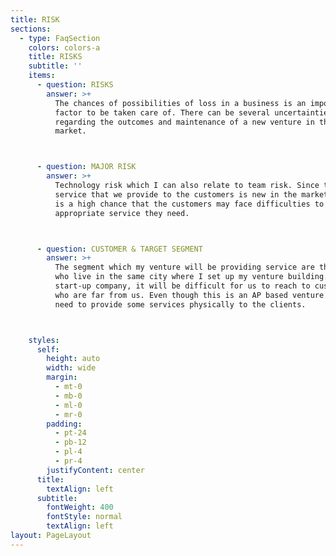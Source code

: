 ```yaml
---
title: RISK
sections:
  - type: FaqSection
    colors: colors-a
    title: RISKS
    subtitle: ''
    items:
      - question: RISKS
        answer: >+
          The chances of possibilities of loss in a business is an important
          factor to be taken care of. There can be several uncertainties
          regarding the outcomes and maintenance of a new venture in the
          market. 



      - question: MAJOR RISK
        answer: >+
          Technology risk which I can also relate to team risk. Since the
          service that we provide to the customers is new in the market, there
          is a high chance that the customers may face difficulties to find the
          appropriate service they need. 



      - question: CUSTOMER & TARGET SEGMENT
        answer: >+
          The segment which my venture will be providing service are those one’s
          who live in the same city where I set up my venture building. As a
          start-up company, it will be difficult for us to reach to customers
          who are far from us. Even though this is an AP based venture we would
          need to provide some services physically to the clients. 



    styles:
      self:
        height: auto
        width: wide
        margin:
          - mt-0
          - mb-0
          - ml-0
          - mr-0
        padding:
          - pt-24
          - pb-12
          - pl-4
          - pr-4
        justifyContent: center
      title:
        textAlign: left
      subtitle:
        fontWeight: 400
        fontStyle: normal
        textAlign: left
layout: PageLayout
---
```

